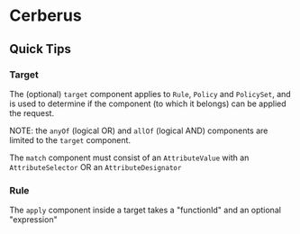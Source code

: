 # Cerberus

## Quick Tips

### Target

The (optional) `target` component applies to `Rule`, `Policy` and `PolicySet`, and is used to
determine if the component (to which it belongs) can be applied the request.

NOTE: the `anyOf` (logical OR) and `allOf` (logical AND) components are limited
to the `target` component.

The `match` component must consist of an `AttributeValue` with an `AttributeSelector`
 OR an `AttributeDesignator`
 
 ### Rule
 
 The `apply` component inside a target takes a "functionId" and an optional "expression"